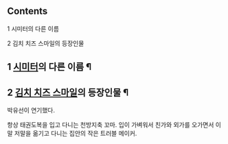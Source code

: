 ## Contents

    

1 시미터의 다른 이름

2 김치 치즈 스마일의 등장인물

## 1 [시미터](%EC%8B%9C%EB%AF%B8%ED%84%B0.md)의 다른 이름 ¶

  

## 2 [김치 치즈 스마일](%EA%B9%80%EC%B9%98%20%EC%B9%98%EC%A6%88%20%EC%8A%A4%EB%A7%88%EC%9D%BC.md)의 등장인물 ¶

박유선이 연기했다.  

  

항상 태권도복을 입고 다니는 천방지축 꼬마. 입이 가벼워서 친가와 외가를 오가면서 이말 저말을 옮기고 다니는 집안의 작은 트러블 메이커.  

